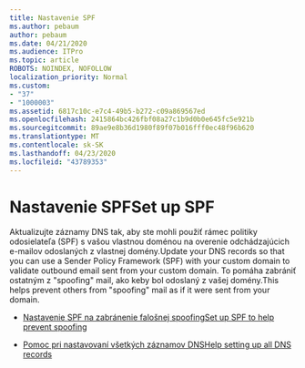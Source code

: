 ```yaml
---
title: Nastavenie SPF
ms.author: pebaum
author: pebaum
ms.date: 04/21/2020
ms.audience: ITPro
ms.topic: article
ROBOTS: NOINDEX, NOFOLLOW
localization_priority: Normal
ms.custom:
- "37"
- "1000003"
ms.assetid: 6817c10c-e7c4-49b5-b272-c09a869567ed
ms.openlocfilehash: 2415864bc426fbf08a27c1b9d0b0e645fc5e921b
ms.sourcegitcommit: 89ae9e8b36d1980f89f07b016fff0ec48f96b620
ms.translationtype: MT
ms.contentlocale: sk-SK
ms.lasthandoff: 04/23/2020
ms.locfileid: "43789353"
---
```

# <a name="set-up-spf"></a><span data-ttu-id="06b83-102">Nastavenie SPF</span><span class="sxs-lookup"><span data-stu-id="06b83-102">Set up SPF</span></span>

<span data-ttu-id="06b83-103">Aktualizujte záznamy DNS tak, aby ste mohli použiť rámec politiky odosielateľa (SPF) s vašou vlastnou doménou na overenie odchádzajúcich e-mailov odoslaných z vlastnej domény.</span><span class="sxs-lookup"><span data-stu-id="06b83-103">Update your DNS records so that you can use a Sender Policy Framework (SPF) with your custom domain to validate outbound email sent from your custom domain.</span></span> <span data-ttu-id="06b83-104">To pomáha zabrániť ostatným z "spoofing" mail, ako keby bol odoslaný z vašej domény.</span><span class="sxs-lookup"><span data-stu-id="06b83-104">This helps prevent others from "spoofing" mail as if it were sent from your domain.</span></span>
  
- [<span data-ttu-id="06b83-105">Nastavenie SPF na zabránenie falošnej spoofing</span><span class="sxs-lookup"><span data-stu-id="06b83-105">Set up SPF to help prevent spoofing</span></span>](https://docs.microsoft.com/office365/SecurityCompliance/set-up-spf-in-office-365-to-help-prevent-spoofing)

- [<span data-ttu-id="06b83-106">Pomoc pri nastavovaní všetkých záznamov DNS</span><span class="sxs-lookup"><span data-stu-id="06b83-106">Help setting up all DNS records</span></span>](https://docs.microsoft.com/office365/admin/get-help-with-domains/create-dns-records-at-any-dns-hosting-provider)
